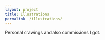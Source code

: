 ```yaml
---
layout: project
title: Illustrations
permalink: /illustrations/
---
```


Personal drawings and also commissions I got.
